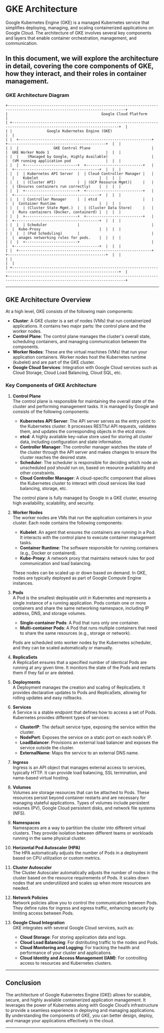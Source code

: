 # GKE Architecture

Google Kubernetes Engine (GKE) is a managed Kubernetes service that simplifies deploying, managing, and scaling containerized applications on Google Cloud. The architecture of GKE involves several key components and layers that enable container orchestration, management, and communication.

In this document, we will explore the architecture in detail, covering the core components of GKE, how they interact, and their roles in container management.
---
### GKE Architecture Diagram
```
+----------------------------------------------------------------------------------------------------------------------------+
|                                           Google Cloud Platform                                                            |
| +-----------------------------------------------------------------------------------------------------------------------+  |
| |                Google Kubernetes Engine (GKE)                                                                         |  |  
| |  +-------------------------------------------------------------+     +---------------------------------------------+  |  |   
| |  |                GKE Control Plane                            |     |  GKE Worker Node 1                          |  |  | 
| |  |    (Managed by Google, Highly Available)                    |     |  (VM running application pod                |  |  | 
| |  |  +------------------------+  +--------------------------+   |     |  +---------------------------------------+  |  |  | 
| |  |  | Kubernetes API Server  |  | Cloud Controller Manager |   |     |  |    Kubelet                            |  |  |  | 
| |  |  | (Cluster API)          |  | (GCP Resource Mgmt)|     |   |     |  | (Ensures containers run correctly)    |  |  |  | 
| |  |  +------------------------+  +--------------------------+   |     |  +---------------------------------------+  |  |  | 
| |  |  | Controller Manager     |  | etcd                     |   |     |  |  Container Runtime                    |  |  |  | 
| |  |  | (Cluster State Mgmt.)  |  | (Cluster Data Store)     |   |     |  |  Runs containers (Docker, containerd) |  |  |  | 
| |  |  +------------------------+  +--------------------------+   |     |  +---------------------------------------+  |  |  | 
| |  |  | Scheduler              |                                 |     |  |  Kube-Proxy                           |  |  |  | 
| |  |  | (Pod Scheduling)       |                                 |     |  |  anages networking rules for pods.    |  |  |  | 
| |  |  +------------------------+                                 |     |  +---------------------------------------+  |  |  | 
| |  +-------------------------------------------------------------+     +---------------------------------------------+  |  | 
| |                                                                                                                       |  |  
| +-----------------------------------------------------------------------------------------------------------------------+  |  
+----------------------------------------------------------------------------------------------------------------------------+
```
---

## GKE Architecture Overview

At a high level, GKE consists of the following main components:

- **Cluster**: A GKE cluster is a set of nodes (VMs) that run containerized applications. It contains two major parts: the control plane and the worker nodes.
- **Control Plane**: The control plane manages the cluster's overall state, scheduling containers, and managing communication between the components.
- **Worker Nodes**: These are the virtual machines (VMs) that run your application containers. Worker nodes host the Kubernetes runtime (kubelet) and are part of the GKE cluster.
- **Google Cloud Services**: Integration with Google Cloud services such as Cloud Storage, Cloud Load Balancing, Cloud SQL, etc.

### Key Components of GKE Architecture

1. **Control Plane**  
   The control plane is responsible for maintaining the overall state of the cluster and performing management tasks. It is managed by Google and consists of the following components:

   - **Kubernetes API Server**: The API server serves as the entry point to the Kubernetes cluster. It processes RESTful API requests, validates them, and updates the corresponding objects in the etcd store.
   - **etcd**: A highly available key-value store used for storing all cluster data, including configuration and state information.
   - **Controller Manager**: The controller manager watches the state of the cluster through the API server and makes changes to ensure the cluster reaches the desired state.
   - **Scheduler**: The scheduler is responsible for deciding which node an unscheduled pod should run on, based on resource availability and other constraints.
   - **Cloud Controller Manager**: A cloud-specific component that allows the Kubernetes cluster to interact with cloud services like load balancing, storage, etc.

   The control plane is fully managed by Google in a GKE cluster, ensuring high availability, scalability, and security.

2. **Worker Nodes**  
   The worker nodes are VMs that run the application containers in your cluster. Each node contains the following components:

   - **Kubelet**: An agent that ensures the containers are running in a Pod. It interacts with the control plane to execute container management tasks.
   - **Container Runtime**: The software responsible for running containers (e.g., Docker or containerd).
   - **Kube-Proxy**: A network proxy that maintains network rules for pod communication and load balancing.

   These nodes can be scaled up or down based on demand. In GKE, nodes are typically deployed as part of Google Compute Engine instances.

3. **Pods**  
   A Pod is the smallest deployable unit in Kubernetes and represents a single instance of a running application. Pods contain one or more containers and share the same networking namespace, including IP address, DNS, and storage volumes.

   - **Single-container Pods**: A Pod that runs only one container.
   - **Multi-container Pods**: A Pod that runs multiple containers that need to share the same resources (e.g., storage or network).

   Pods are scheduled onto worker nodes by the Kubernetes scheduler, and they can be scaled automatically or manually.

4. **ReplicaSets**  
   A ReplicaSet ensures that a specified number of identical Pods are running at any given time. It monitors the state of the Pods and restarts them if they fail or are deleted.

5. **Deployments**  
   A Deployment manages the creation and scaling of ReplicaSets. It provides declarative updates to Pods and ReplicaSets, allowing for rolling updates and easy rollbacks.

6. **Services**  
   A Service is a stable endpoint that defines how to access a set of Pods. Kubernetes provides different types of services:
   - **ClusterIP**: The default service type, exposing the service within the cluster.
   - **NodePort**: Exposes the service on a static port on each node’s IP.
   - **LoadBalancer**: Provisions an external load balancer and exposes the service outside the cluster.
   - **ExternalName**: Maps the service to an external DNS name.

7. **Ingress**  
   Ingress is an API object that manages external access to services, typically HTTP. It can provide load balancing, SSL termination, and name-based virtual hosting.

8. **Volumes**  
   Volumes are storage resources that can be attached to Pods. These resources persist beyond container restarts and are necessary for managing stateful applications. Types of volumes include persistent volumes (PV), Google Cloud persistent disks, and network file systems (NFS).

9. **Namespaces**  
   Namespaces are a way to partition the cluster into different virtual clusters. They provide isolation between different teams or workloads running in the same physical cluster.

10. **Horizontal Pod Autoscaler (HPA)**  
    The HPA automatically adjusts the number of Pods in a deployment based on CPU utilization or custom metrics.

11. **Cluster Autoscaler**  
    The Cluster Autoscaler automatically adjusts the number of nodes in the cluster based on the resource requirements of Pods. It scales down nodes that are underutilized and scales up when more resources are needed.

12. **Network Policies**  
    Network policies allow you to control the communication between Pods. They define rules for ingress and egress traffic, enhancing security by limiting access between Pods.

13. **Google Cloud Integration**  
    GKE integrates with several Google Cloud services, such as:
    - **Cloud Storage**: For storing application data and logs.
    - **Cloud Load Balancing**: For distributing traffic to the nodes and Pods.
    - **Cloud Monitoring and Logging**: For tracking the health and performance of your cluster and applications.
    - **Cloud Identity and Access Management (IAM)**: For controlling access to resources and Kubernetes clusters.
---

## Conclusion

The architecture of Google Kubernetes Engine (GKE) allows for scalable, secure, and highly available containerized application management. It leverages the power of Kubernetes along with Google Cloud’s infrastructure to provide a seamless experience in deploying and managing applications. By understanding the components of GKE, you can better design, deploy, and manage your applications effectively in the cloud.

---
